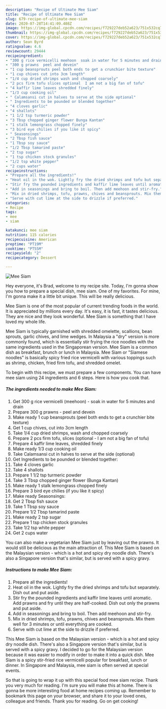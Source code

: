 ```yaml
---
description: "Recipe of Ultimate Mee Siam"
title: "Recipe of Ultimate Mee Siam"
slug: 679-recipe-of-ultimate-mee-siam
date: 2020-07-28T14:41:09.408Z
image: https://img-global.cpcdn.com/recipes/f729227deb52a623/751x532cq70/mee-siam-recipe-main-photo.jpg
thumbnail: https://img-global.cpcdn.com/recipes/f729227deb52a623/751x532cq70/mee-siam-recipe-main-photo.jpg
cover: https://img-global.cpcdn.com/recipes/f729227deb52a623/751x532cq70/mee-siam-recipe-main-photo.jpg
author: Sean Byrd
ratingvalue: 4.6
reviewcount: 29444
recipeingredient:
- "300 g rice vermicelli meehoon  soak in water for 5 minutes and drain"
- "300 g prawns  peel and devein"
- "1 cup beansprouts peel both ends to get a crunchier bite texture"
- "1 cup chives cut into 3cm length"
- "1/4 cup dried shrimps wash and chopped coarsely"
- "2 pcs firm tofu slices optional  I am not a big fan of tofu"
- "4 kaffir lime leaves shredded finely"
- "1/3 cup cooking oil"
- " Calamsansi cut in halves to serve at the side optional"
- " Ingredients to be pounded or blended together"
- "4 cloves garlic"
- "4 shallots"
- "1 1/2 tsp turmeric powder"
- "3 Tbsp chopped ginger flower Bunga Kantan"
- "1 stalk lemongrass chopped finely"
- "3 bird eye chilies if you like it spicy"
- " Seasonsings"
- "2 Tbsp fish sauce"
- "1 Tbsp soy sauce"
- "1/2 Tbsp tamarind paste"
- "2 tsp sugar"
- "1 tsp chicken stock granules"
- "1/2 tsp white pepper"
- "2 cups water"
recipeinstructions:
- "Prepare all the ingredients!"
- "Heat oil in the wok. Lightly fry the dried shrimps and tofu but separately. Dish out and put aside."
- "Stir fry the pounded ingredients and kaffir lime leaves until aromatic. Add prawns and fry until they are half-cooked. Dish out only the prawns and put aside."
- "Add in seasonings and bring to boil. Then add meehoon and stir-fry."
- "Mix in dried shrimps, tofu, prawns, chives and beansprouts. Mix them well for 3 minutes or until everything are cooked."
- "Serve with cut lime at the side to drizzle if preferred."
categories:
- Recipe
tags:
- mee
- siam

katakunci: mee siam 
nutrition: 115 calories
recipecuisine: American
preptime: "PT19M"
cooktime: "PT55M"
recipeyield: "2"
recipecategory: Dessert

---
```



![Mee Siam](https://img-global.cpcdn.com/recipes/f729227deb52a623/751x532cq70/mee-siam-recipe-main-photo.jpg)

Hey everyone, it's Brad, welcome to my recipe site. Today, I'm gonna show you how to prepare a special dish, mee siam. One of my favorites. For mine, I'm gonna make it a little bit unique. This will be really delicious.

Mee Siam is one of the most popular of current trending foods in the world. It is appreciated by millions every day. It's easy, it is fast, it tastes delicious. They are nice and they look wonderful. Mee Siam is something that I have loved my whole life.

Mee Siam is typically garnished with shredded omelette, scallions, bean sprouts, garlic chives, and lime wedges. In Malaysia a &#34;dry&#34; version is more commonly found, which is essentially stir frying the rice noodles with the same ingredients used in the Singaporean version. Mee Siam is a common dish as breakfast, brunch or lunch in Malaysia. Mee Siam or &#34;Siamese noodles&#34; is basically spicy fried rice vermicelli with various toppings such as shrimp, chicken, fried firm tofu, and shredded omelet.


To begin with this recipe, we must prepare a few components. You can have mee siam using 24 ingredients and 6 steps. Here is how you cook that.

<!--inarticleads1-->

##### The ingredients needed to make Mee Siam:

1. Get 300 g rice vermicelli (meehoon) - soak in water for 5 minutes and drain
1. Prepare 300 g prawns - peel and devein
1. Make ready 1 cup beansprouts (peel both ends to get a crunchier bite texture)
1. Get 1 cup chives, cut into 3cm length
1. Take 1/4 cup dried shrimps, wash and chopped coarsely
1. Prepare 2 pcs firm tofu, slices (optional - I am not a big fan of tofu)
1. Prepare 4 kaffir lime leaves, shredded finely
1. Make ready 1/3 cup cooking oil
1. Take  Calamsansi cut in halves to serve at the side (optional)
1. Get  Ingredients to be pounded or blended together:
1. Take 4 cloves garlic
1. Take 4 shallots
1. Prepare 1 1/2 tsp turmeric powder
1. Take 3 Tbsp chopped ginger flower (Bunga Kantan)
1. Make ready 1 stalk lemongrass chopped finely
1. Prepare 3 bird eye chilies (if you like it spicy)
1. Make ready  Seasonsings:
1. Get 2 Tbsp fish sauce
1. Take 1 Tbsp soy sauce
1. Prepare 1/2 Tbsp tamarind paste
1. Make ready 2 tsp sugar
1. Prepare 1 tsp chicken stock granules
1. Take 1/2 tsp white pepper
1. Get 2 cups water


You can also make a vegetarian Mee Siam just by leaving out the prawns. It would still be delicious as the main attraction of. This Mee Siam is based on the Malaysian version - which is a hot and spicy dry noodle dish. There&#39;s also a Singapore version that&#39;s similar, but is served with a spicy gravy. 

<!--inarticleads2-->

##### Instructions to make Mee Siam:

1. Prepare all the ingredients!
1. Heat oil in the wok. Lightly fry the dried shrimps and tofu but separately. Dish out and put aside.
1. Stir fry the pounded ingredients and kaffir lime leaves until aromatic. Add prawns and fry until they are half-cooked. Dish out only the prawns and put aside.
1. Add in seasonings and bring to boil. Then add meehoon and stir-fry.
1. Mix in dried shrimps, tofu, prawns, chives and beansprouts. Mix them well for 3 minutes or until everything are cooked.
1. Serve with cut lime at the side to drizzle if preferred.


This Mee Siam is based on the Malaysian version - which is a hot and spicy dry noodle dish. There&#39;s also a Singapore version that&#39;s similar, but is served with a spicy gravy. I decided to go for the Malaysian version because it was easier to modify in order to make it into a quick dish. Mee Siam is a spicy stir-fried rice vermicelli popular for breakfast, lunch or dinner. In Singapore and Malaysia, mee siam is often served at special events. 

So that is going to wrap it up with this special food mee siam recipe. Thank you very much for reading. I'm sure you will make this at home. There is gonna be more interesting food at home recipes coming up. Remember to bookmark this page on your browser, and share it to your loved ones, colleague and friends. Thank you for reading. Go on get cooking!
